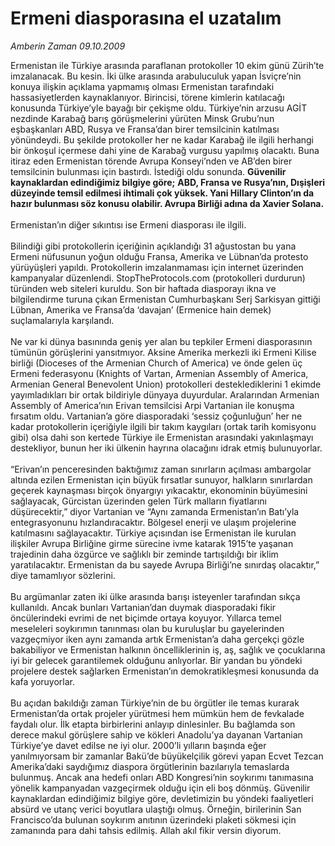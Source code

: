 # Ermeni diasporasına el uzatalım

*Amberin Zaman 09.10.2009*

<div class="taraf_structure_2col_1zq">
<div class="margen_n">



 <p>Ermenistan ile Türkiye arasında paraflanan protokoller 10 ekim günü Zürih’te imzalanacak. Bu kesin. İki ülke arasında arabuluculuk yapan İsviçre’nin konuya ilişkin açıklama yapmamış olması Ermenistan tarafındaki hassasiyetlerden kaynaklanıyor. Birincisi, törene kimlerin katılacağı konusunda Türkiye’yle bayağı bir çekişme oldu. Türkiye’nin arzusu AGİT nezdinde Karabağ barış görüşmelerini yürüten Minsk Grubu’nun eşbaşkanları ABD, Rusya ve Fransa’dan birer temsilcinin katılması yönündeydi. Bu şekilde protokoller her ne kadar Karabağ ile ilgili herhangi bir önkoşul içermese dahi yine de Karabağ vurgusu yapılmış olacaktı. Buna itiraz eden Ermenistan törende Avrupa Konseyi’nden ve AB’den birer temsilcinin bulunması için bastırdı. İstediği oldu sonunda. <b>Güvenilir kaynaklardan edindiğimiz bilgiye göre;</b> <b>ABD, Fransa ve Rusya’nın, Dışişleri düzeyinde temsil edilmesi ihtimali çok yüksek. Yani Hillary Clinton’ın da hazır bulunması söz konusu olabilir. Avrupa Birliği adına da Xavier Solana.</b> <br/><br/>Ermenistan’ın diğer sıkıntısı ise Ermeni diasporası ile ilgili. <br/><br/>Bilindiği gibi protokollerin içeriğinin açıklandığı 31 ağustostan bu yana Ermeni nüfusunun yoğun olduğu Fransa, Amerika ve Lübnan’da protesto yürüyüşleri yapıldı. Protokollerin imzalanmaması için internet üzerinden kampanyalar düzenlendi. StopTheProtocols.com (protokolleri durdurun) türünden web siteleri kuruldu. Son bir haftada diasporayı ikna ve bilgilendirme turuna çıkan Ermenistan Cumhurbaşkanı Serj Sarkisyan gittiği Lübnan, Amerika ve Fransa’da ‘davajan’ (Ermenice hain demek) suçlamalarıyla karşılandı. <br/><br/>Ne var ki dünya basınında geniş yer alan bu tepkiler Ermeni diasporasının tümünün görüşlerini yansıtmıyor. Aksine Amerika merkezli iki Ermeni Kilise birliği (Dioceses of the Armenian Church of America) ve önde gelen üç Ermeni federasyonu (Knights of Vartan, Armenian Assembly of America, Armenian General Benevolent Union) protokolleri desteklediklerini 1 ekimde yayımladıkları bir ortak bildiriyle dünyaya duyurdular. Aralarından Armenian Assembly of America’nın Erivan temsilcisi Arpi Vartanian ile konuşma fırsatım oldu. Vartanian’a göre diasporadaki ‘sessiz çoğunluğun’ her ne kadar protokollerin içeriğiyle ilgili bir takım kaygıları (ortak tarih komisyonu gibi) olsa dahi son kertede Türkiye ile Ermenistan arasındaki yakınlaşmayı destekliyor, bunun her iki ülkenin hayrına olacağını idrak etmiş bulunuyorlar. <br/><br/>“Erivan’ın penceresinden baktığımız zaman sınırların açılması ambargolar altında ezilen Ermenistan için büyük fırsatlar sunuyor, halkların sınırlardan geçerek kaynaşması birçok önyargıyı yıkacaktır, ekonominin büyümesini sağlayacak, Gürcistan üzerinden gelen Türk malların fiyatlarını düşürecektir,” diyor Vartanian ve “Aynı zamanda Ermenistan’ın Batı’yla entegrasyonunu hızlandıracaktır. Bölgesel enerji ve ulaşım projelerine katılmasını sağlayacaktır. Türkiye açısından ise Ermenistan ile kurulan ilişkiler Avrupa Birliğine girme sürecine ivme katarak 1915’te yaşanan trajedinin daha özgürce ve sağlıklı bir zeminde tartışıldığı bir iklim yaratılacaktır. Ermenistan da bu sayede Avrupa Birliği’ne sınırdaş olacaktır,” diye tamamlıyor sözlerini. <br/><br/>Bu argümanlar zaten iki ülke arasında barışı isteyenler tarafından sıkça kullanıldı. Ancak bunları Vartanian’dan duymak diasporadaki fikir öncülerindeki evrimi de net biçimde ortaya koyuyor. Yıllarca temel meseleleri soykırımın tanınması olan bu kuruluşlar bu gayelerinden vazgeçmiyor iken aynı zamanda artık Ermenistan’a daha gerçekçi gözle bakabiliyor ve Ermenistan halkının öncelliklerinin iş, aş, sağlık ve çocuklarına iyi bir gelecek garantilemek olduğunu anlıyorlar. Bir yandan bu yöndeki projelere destek sağlarken Ermenistan’ın demokratikleşmesi konusunda da kafa yoruyorlar. <br/><br/>Bu açıdan bakıldığı zaman Türkiye’nin de bu örgütler ile temas kurarak Ermenistan’da ortak projeler yürütmesi hem mümkün hem de fevkalade faydalı olur. İlk etapta birbirlerini anlayıp dinlesinler. Bu bağlamda son derece makul görüşlere sahip ve kökleri Anadolu’ya dayanan Vartanian Türkiye’ye davet edilse ne iyi olur. 2000’li yılların başında eğer yanılmıyorsam bir zamanlar Bakü’de büyükelçilik görevi yapan Ecvet Tezcan Amerika’daki saydığımız diaspora örgütlerinin bazılarıyla temaslarda bulunmuş. Ancak ana hedefi onları ABD Kongresi’nin soykırımı tanımasına yönelik kampanyadan vazgeçirmek olduğu için eli boş dönmüş. Güvenilir kaynaklardan edindiğimiz bilgiye göre, devletimizin bu yöndeki faaliyetleri absürd ve utanç verici boyutlara ulaştığı olmuş. Örneğin, birilerinin San Francisco’da bulunan soykırım anıtının üzerindeki plaketi sökmesi için zamanında para dahi tahsis edilmiş. Allah akıl fikir versin diyorum.</p>
<br/>
<br/>
<br/>



<br/>


<div id="taraf_not">
</div>

</div>


</div>

